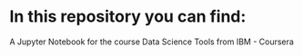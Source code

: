 # In this repository you can find:

A Jupyter Notebook for the course Data Science Tools from IBM - Coursera
